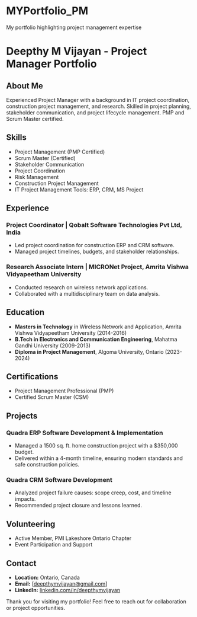 # MYPortfolio_PM
My portfolio highlighting project management expertise

# Deepthy M Vijayan - Project Manager Portfolio

## About Me
Experienced Project Manager with a background in IT project coordination, construction project management, and research. Skilled in project planning, stakeholder communication, and project lifecycle management. PMP and Scrum Master certified.

## Skills
- Project Management (PMP Certified)
- Scrum Master (Certified)
- Stakeholder Communication
- Project Coordination
- Risk Management
- Construction Project Management
- IT Project Management Tools: ERP, CRM, MS Project

## Experience
### Project Coordinator | Qobalt Software Technologies Pvt Ltd, India
- Led project coordination for construction ERP and CRM software.
- Managed project timelines, budgets, and stakeholder relationships.

### Research Associate Intern | MICRONet Project, Amrita Vishwa Vidyapeetham University
- Conducted research on wireless network applications.
- Collaborated with a multidisciplinary team on data analysis.

## Education
- **Masters in Technology** in Wireless Network and Application, Amrita Vishwa Vidyapeetham University (2014-2016)
- **B.Tech in Electronics and Communication Engineering**, Mahatma Gandhi University (2009-2013)
- **Diploma in Project Management**, Algoma University, Ontario (2023-2024)

## Certifications
- Project Management Professional (PMP)
- Certified Scrum Master (CSM)

## Projects
### Quadra ERP Software Development & Implementation
- Managed a 1500 sq. ft. home construction project with a $350,000 budget.
- Delivered within a 4-month timeline, ensuring modern standards and safe construction policies.

### Quadra CRM Software Development
- Analyzed project failure causes: scope creep, cost, and timeline impacts.
- Recommended project closure and lessons learned.

## Volunteering
- Active Member, PMI Lakeshore Ontario Chapter
- Event Participation and Support

## Contact
- **Location:** Ontario, Canada
- **Email:** [deepthymvijayan@gmail.com]
- **LinkedIn:** [linkedin.com/in/deepthymvijayan](#)

Thank you for visiting my portfolio! Feel free to reach out for collaboration or project opportunities.
